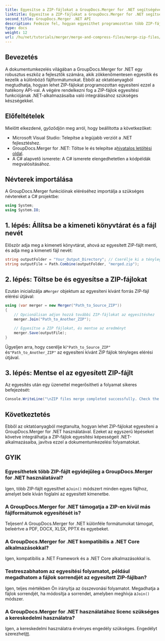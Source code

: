 ```yaml
---
title: Egyesítse a ZIP-fájlokat a GroupDocs.Merger for .NET segítségével
linktitle: Egyesítse a ZIP-fájlokat a GroupDocs.Merger for .NET segítségével
second_title: GroupDocs.Merger .NET API
description: Fedezze fel, hogyan egyesíthet programozottan több ZIP-fájlt a GroupDocs.Merger for .NET használatával. Ez a lépésenkénti oktatóanyag lefedi az előfeltételeket.
type: docs
weight: 12
url: /hu/net/tutorials/merger/merge-and-compress-files/merge-zip-files/
---
```

## Bevezetés

A dokumentumkezelés világában a GroupDocs.Merger for .NET egy robusztus eszköz a fejlesztők számára, akik zökkenőmentesen egyesítik és kezelik a különböző fájlformátumokat. Ebből az oktatóanyagból megtudhatja, hogyan lehet ZIP-fájlokat programozottan egyesíteni ezzel a hatékony API-val. A végére rendelkezni fog a ZIP-fájlok egyesítési funkciójának .NET-alkalmazásaiba való integrálásához szükséges készségekkel.

## Előfeltételek

Mielőtt elkezdené, győződjön meg arról, hogy beállította a következőket:

- Microsoft Visual Studio: Telepítse a legújabb verziót a .NET fejlesztéshez.
-  GroupDocs.Merger for .NET: Töltse le és telepítse a[hivatalos letöltési oldal](https://releases.groupdocs.com/merger/net/).
- A C# alapvető ismerete: A C# ismerete elengedhetetlen a kódpéldák megvalósításához.

## Névterek importálása

A GroupDocs.Merger funkcióinak eléréséhez importálja a szükséges névtereket a C# projektbe:

```csharp
using System;
using System.IO;
```

## 1. lépés: Állítsa be a kimeneti könyvtárat és a fájl nevét

Először adja meg a kimeneti könyvtárat, ahová az egyesített ZIP-fájlt menti, és adja meg a kimeneti fájl nevét:

```csharp
string outputFolder = "Your_Output_Directory"; // Cserélje ki a tényleges útvonalat
string outputFile = Path.Combine(outputFolder, "merged.zip");
```

## 2. lépés: Töltse be és egyesítse a ZIP-fájlokat

 Ezután inicializálja a`Merger` objektum az egyesíteni kívánt forrás ZIP-fájl elérési útjával:

```csharp
using (var merger = new Merger("Path_to_Source_ZIP"))
{
    // Opcionálisan adjon hozzá további ZIP-fájlokat az egyesítéshez
    merger.Join("Path_to_Another_ZIP");

    // Egyesítse a ZIP fájlokat, és mentse az eredményt
    merger.Save(outputFile);
}
```

 Ügyeljen arra, hogy cserélje ki`"Path_to_Source_ZIP"` és`"Path_to_Another_ZIP"` az egyesíteni kívánt ZIP fájlok tényleges elérési útjával.

## 3. lépés: Mentse el az egyesített ZIP-fájlt

Az egyesítés után egy üzenettel megerősítheti a folyamat sikeres befejezését:

```csharp
Console.WriteLine("\nZIP files merge completed successfully. Check the output in {0}", outputFolder);
```

## Következtetés

Ebből az oktatóanyagból megtanulta, hogyan lehet ZIP-fájlokat egyesíteni a GroupDocs.Merger for .NET használatával. Ezeket az egyszerű lépéseket követve integrálhatja a ZIP-fájlok egyesítési képességeit .NET-alkalmazásaiba, javítva ezzel a dokumentumkezelési folyamatokat.

## GYIK

### Egyesíthetek több ZIP-fájlt egyidejűleg a GroupDocs.Merger for .NET használatával?

 Igen, több ZIP-fájlt egyesíthet a`Join()` módszert minden egyes fájlhoz, amelyet bele kíván foglalni az egyesített kimenetbe.

### A GroupDocs.Merger for .NET támogatja a ZIP-en kívül más fájlformátumok egyesítését is?

Teljesen! A GroupDocs.Merger for .NET különféle formátumokat támogat, beleértve a PDF, DOCX, XLSX, PPTX és egyebeket.

### A GroupDocs.Merger for .NET kompatibilis a .NET Core alkalmazásokkal?

Igen, kompatibilis a .NET Framework és a .NET Core alkalmazásokkal is.

### Testreszabhatom az egyesítési folyamatot, például megadhatom a fájlok sorrendjét az egyesített ZIP-fájlban?

Igen, teljes mértékben Ön irányítja az összevonási folyamatot. Megadhatja a fájlok sorrendjét, ha módosítja a sorrendet, amelyben meghívja a`Join()` módszer.

### A GroupDocs.Merger for .NET használatához licenc szükséges a kereskedelmi használatra?

 Igen, a kereskedelmi használatra érvényes engedély szükséges. Engedélyt szerezhet[itt](https://purchase.groupdocs.com/buy).